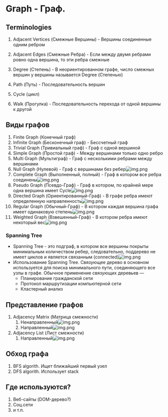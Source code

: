 # Graph - Граф.

## Terminologies

1. Adjacent Vertices (Смежные Вершины) - Вершины соединенные одним ребром
2. Adjacent Edges (Смежные Ребра) - Если между двумя ребрами ровно одна вершина, то эти ребра смежные

3. Degree (Степень) - В неориентированном графе, число смежных вершин у вершины называется Degree (Степенью)
4. Path (Путь) - Последовательность вершин
5. Cycle (цикл)
6. Walk (Прогулка) - Последовательность перехода от одной вершины к другой

## Виды графов

1. Finite Graph (Конечный граф)
2. Infinite Graph (Бесконечный граф) - Бессчетный граф
3. Trivial Graph (Тривиальный граф) - Граф с одной вершиной
4. Simple Graph (Простой граф) - Между вершинами только одно ребро
5. Multi Graph (Мультиграф) - Граф с несколькими ребрами между вершинами
6. Null Graph (Нулевой) - Граф с вершинами без ребер![img.png](docs/NullGraph.png)
7. Complete Graph (Выполненный, полный) - Граф в котором все ребра соединены![img.png](docs/CompleteGraph.png)
8. Pseudo Graph (Псевдо-Граф) - Граф в котором, по крайней мере одна вершина имеет Cycle![img.png](docs/PseudoGraph.png)
9. Directed Graph (Ориентированный-Граф) - В графе ребра имеют определенную
   направленность![img.png](docs/DirectedGraph.png)
10. Regular Graph (Обычный-Граф) - В котором каждая вершина графа имеет одинаковую
    степень![img.png](docs/RegularGraph.png)
11. Weighted Graph (Взвешенный-Граф) - В котором ребра имеют некоторый вес![img.png](docs/WeightedGraph.png)

### Spanning Tree

* Spanning Tree - это подграф, в котором все вершины покрыты минимальным количеством ребер, следовательно,
  поддерево не имеет циклов и является связанным (connected)![img.png](docs/SpanningTree.png)
* Использование Spanning Tree. Связующее дерево в основном используется для поиска минимального пути,
  соединяющего все узлы в графе. Обычное применение связующих деревьев —
    * Планирование гражданской сети
    * Протокол маршрутизации компьютерной сети
    * Кластерный анализ

## Представление графов

1. Adjacency Matrix (Матрица смежности)
    1. Ненаправленный![img.png](docs/AdjacencyMatrixGraph.png)
    2. Направленный![img.png](docs/AdjacencyMatrixGraph2.png)
2. Adjacency List (Лист смежности)
    1. Направленный![img.png](docs/AdjacencyListGraph.png)

## Обход графа

1. BFS algorith. Ищет ближайший первый узел
2. DFS algorith. Использует stack

## Где используются?

1. Веб-сайты (DOM-дерево?)
2. Соц.сети
3. и т.п.